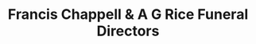 ---
title: "Francis Chappell & A G Rice Funeral Directors"
url: /east-grinstead/francis-chappell-and-a-g-rice-funeral-directors/
shop: funeral directors
---